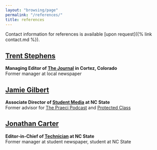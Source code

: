 ```yaml
---
layout: "browsing/page"
permalink: "/references/"
title: references
---
```

Contact information for references is available [upon request]({% link contact.md %}).

## [Trent Stephens](https://twitter.com/bc_trent)
**Managing Editor of [The Journal] in Cortez, Colorado**  
Former manager at local newspaper

## [Jamie Gilbert](https://www.linkedin.com/in/jamielynngilbert/)  
**Associate Director of [Student Media] at NC State**  
Former advisor for [The Praeci Podcast] and [Protected Class]

## [Jonathan Carter](https://www.linkedin.com/in/jonathan-carter-b67430146/)  
**Editor-in-Chief of [Technician] at NC State**  
Former manager at student newspaper, student at NC State

[The Journal]: https://the-journal.com
[Technician]: http://www.technicianonline.com
[The Praeci Podcast]: https://praeci.com/podcast/
[Protected Class]: https://praeci.com/protected-class/
[Student Media]: https://studentmedia.dasa.ncsu.edu